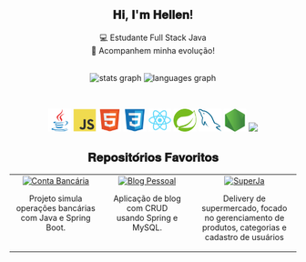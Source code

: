 <div align="center">

## 𝐇𝐢, 𝐈'𝐦 𝐇𝐞𝐥𝐥𝐞𝐧!

💻 Estudante Full Stack Java  
🌱 Acompanhem minha evolução!

<br/>

<div>
  <img src="https://github-readme-stats.vercel.app/api?username=hellengleice&hide_title=false&hide_rank=false&show_icons=true&include_all_commits=true&count_private=true&disable_animations=false&theme=material-palenight&locale=en&hide_border=false" height="150" alt="stats graph"  />
  <img src="https://github-readme-stats.vercel.app/api/top-langs?username=hellengleice&locale=en&hide_title=false&layout=compact&card_width=320&langs_count=5&theme=material-palenight&hide_border=false" height="150" alt="languages graph"  />
</div>

<br/>

## 

<p align="center">
  <img src="https://raw.githubusercontent.com/devicons/devicon/master/icons/java/java-original.svg" alt="Java" width="40" height="40"/>
  <img src="https://raw.githubusercontent.com/devicons/devicon/master/icons/javascript/javascript-original.svg" alt="JavaScript" width="40" height="40"/>
  <img src="https://raw.githubusercontent.com/devicons/devicon/master/icons/html5/html5-original.svg" alt="HTML" width="40" height="40"/>
  <img src="https://raw.githubusercontent.com/devicons/devicon/master/icons/css3/css3-original.svg" alt="CSS" width="40" height="40"/>
  <img src="https://raw.githubusercontent.com/devicons/devicon/master/icons/react/react-original.svg" alt="React" width="40" height="40"/>
  <img src="https://raw.githubusercontent.com/devicons/devicon/master/icons/spring/spring-original.svg" alt="Spring" width="40" height="40"/>
  <img src="https://raw.githubusercontent.com/devicons/devicon/master/icons/mysql/mysql-original.svg" alt="MySQL" width="40" height="40"/>
  <img src="https://raw.githubusercontent.com/devicons/devicon/master/icons/nodejs/nodejs-original.svg" alt="Node.js" width="40" height="40"/>
  <a href="https://skillicons.dev"> <img src="https://skillicons.dev/icons?i=tailwind"> </a>
</p>

## 𝐑𝐞𝐩𝐨𝐬𝐢𝐭𝐨́𝐫𝐢𝐨𝐬 𝐅𝐚𝐯𝐨𝐫𝐢𝐭𝐨𝐬
<div align="center">

<table>
  <tr>
    <td align="center" width="320" valign="top">
      <a href="https://github.com/hellengleice/contabancaria">
        <img src="https://img.shields.io/badge/-Conta%20Bancária-9370DB?style=for-the-badge&logo=github&logoColor=white" alt="Conta Bancária"/>
      </a>
      <p>Projeto simula operações bancárias<br/>com Java e Spring Boot.</p>
    </td>
    <td align="center" width="320" valign="top">
      <a href="https://github.com/hellengleice/Blog-Pessoal">
        <img src="https://img.shields.io/badge/-Blog%20Pessoal-BA55D3?style=for-the-badge&logo=github&logoColor=white" alt="Blog Pessoal"/>
      </a>
      <p>Aplicação de blog com CRUD<br/>usando Spring e MySQL.</p>
<td align="center" width="320" valign="top">
  <a href="https://github.com/hellengleice/superJa">
    <img src="https://img.shields.io/badge/-SuperJa-B57EDC?style=for-the-badge&logo=github&logoColor=white" alt="SuperJa"/>
  </a>
  <p>Delivery de supermercado, focado no gerenciamento de produtos, categorias e cadastro de usuários</p>
</td>
</table>

</div>

